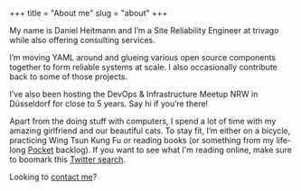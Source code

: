 +++
title = "About me"
slug = "about"
+++

My name is Daniel Heitmann and I’m a Site Reliability Engineer at trivago while also offering consulting services.

I’m moving YAML around and glueing various open source components together to form reliable systems at scale. I also occasionally contribute back to some of those projects.

I’ve also been hosting the DevOps & Infrastructure Meetup NRW in Düsseldorf for close to 5 years. Say hi if you’re there!

Apart from the doing stuff with computers, I spend a lot of time with my amazing girlfriend and our beautiful cats. To stay fit, I’m either on a bicycle, practicing Wing Tsun Kung Fu or reading books (or something from my life-long [Pocket](https://getpocket.com) backlog). If you want to see what I'm reading online, make sure to boomark this [Twitter search](https://twitter.com/search?q=from%3A%40dictvm%20%23justread&src=typed_query&f=live).

Looking to [contact me](/contact)?